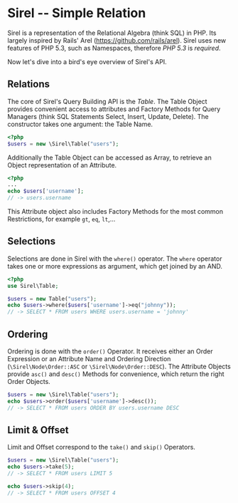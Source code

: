 Sirel -- Simple Relation
========================

Sirel is a representation of the Relational Algebra (think SQL) in PHP. Its largely inspired
by Rails' Arel (https://github.com/rails/arel). Sirel uses new features of PHP 5.3, such as Namespaces,
therefore *PHP 5.3* is *required*.

Now let's dive into a bird's eye overview of Sirel's API.

## Relations

The core of Sirel's Query Building API is the _Table_. The Table Object provides convenient
access to attributes and Factory Methods for Query Managers (think SQL Statements 
Select, Insert, Update, Delete). The constructor takes one argument: the Table Name.
```php
<?php
$users = new \Sirel\Table("users");
```

Additionally the Table Object can be accessed as Array, to retrieve an Object 
representation of an Attribute.
```php
<?php
...
echo $users['username'];
// -> users.username
```

This Attribute object also includes Factory Methods for the most common 
Restrictions, for example `gt`, `eq`, `lt`,...

## Selections

Selections are done in Sirel with the `where()` operator. The `where`
operator takes one or more expressions as argument, which get joined
by an AND.


```php
<?php
use Sirel\Table;

$users = new Table("users");
echo $users->where($users['username']->eq("johnny"));
// -> SELECT * FROM users WHERE users.username = 'johnny'
```

## Ordering
Ordering is done with the `order()` Operator. It receives either an Order Expression
or an Attribute Name and Ordering Direction (`\Sirel\Node\Order::ASC` or `\Sirel\Node\Order::DESC`).
The Attribute Objects provide `asc()` and `desc()` Methods for convenience, which return
the right Order Objects.

```php
$users = new \Sirel\Table("users");
echo $users->order($users['username']->desc());
// -> SELECT * FROM users ORDER BY users.username DESC
```

## Limit & Offset

Limit and Offset correspond to the `take()` and `skip()` Operators. 
```php
$users = new \Sirel\Table("users");
echo $users->take(5);
// -> SELECT * FROM users LIMIT 5

echo $users->skip(4);
// -> SELECT * FROM users OFFSET 4
```

